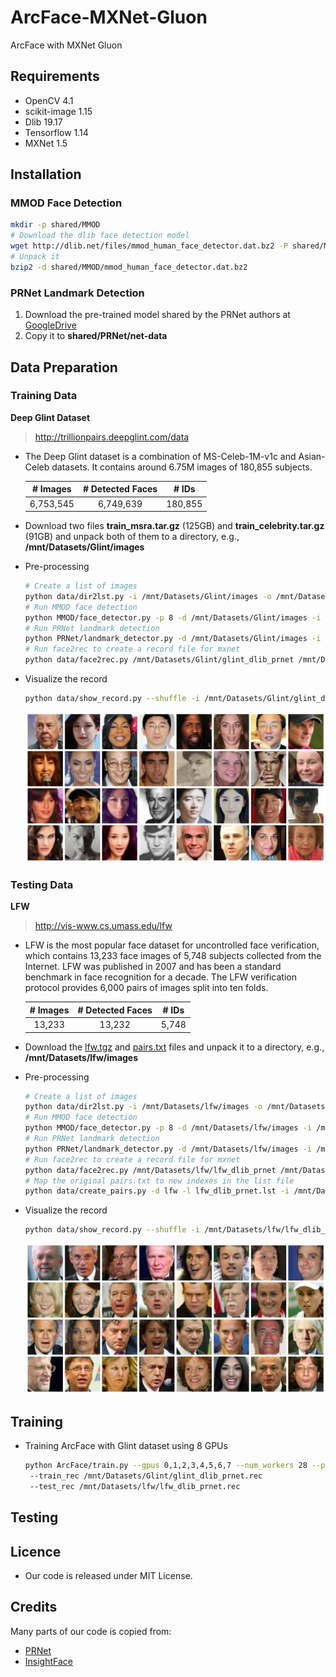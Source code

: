 # ArcFace-MXNet-Gluon
ArcFace with MXNet Gluon
## Requirements
+ OpenCV 4.1
+ scikit-image 1.15
+ Dlib 19.17
+ Tensorflow 1.14
+ MXNet 1.5
## Installation
### MMOD Face Detection
```bash
mkdir -p shared/MMOD                    
# Download the dlib face detection model
wget http://dlib.net/files/mmod_human_face_detector.dat.bz2 -P shared/MMOD
# Unpack it
bzip2 -d shared/MMOD/mmod_human_face_detector.dat.bz2
```
### PRNet Landmark Detection
1. Download the pre-trained model shared by the PRNet authors
 at [GoogleDrive](https://drive.google.com/file/d/1UoE-XuW1SDLUjZmJPkIZ1MLxvQFgmTFH/view?usp=sharing)
2. Copy it to **shared/PRNet/net-data**

## Data Preparation
### Training Data
**Deep Glint Dataset**
> http://trillionpairs.deepglint.com/data

+ The Deep Glint dataset is a combination of MS-Celeb-1M-v1c and Asian-Celeb datasets.
It contains around 6.75M images of 180,855 subjects.

  |# Images |# Detected Faces|# IDs  |
  |:-------:|:--------------:|:-----:|
  |6,753,545|    6,749,639   |180,855|
  
+ Download two files **train_msra.tar.gz** (125GB) and **train_celebrity.tar.gz** (91GB)
and unpack both of them to a directory, e.g., **/mnt/Datasets/Glint/images**
+ Pre-processing
  ```bash
  # Create a list of images
  python data/dir2lst.py -i /mnt/Datasets/Glint/images -o /mnt/Datasets/Glint/glint.lst
  # Run MMOD face detection
  python MMOD/face_detector.py -p 8 -d /mnt/Datasets/Glint/images -i /mnt/Datasets/Glint/glint.lst
  # Run PRNet landmark detection
  python PRNet/landmark_detector.py -d /mnt/Datasets/Glint/images -i /mnt/Datasets/Glint/glint_dlib.lst
  # Run face2rec to create a record file for mxnet
  python data/face2rec.py /mnt/Datasets/Glint/glint_dlib_prnet /mnt/Datasets/Glint/images --pack-label --num-thread 8
  ```
+ Visualize the record
  ```bash
  python data/show_record.py --shuffle -i /mnt/Datasets/Glint/glint_dlib_prnet.rec
  ```
  ![glint sample data](docs/glint-sample-data.png)
  <!-- .element height="50%" width="50%" -->
### Testing Data
**LFW**
> http://vis-www.cs.umass.edu/lfw
+ LFW is the most popular face dataset for uncontrolled face verification,
 which contains 13,233 face images of 5,748 subjects collected from the Internet.
 LFW was published in 2007 and has been a standard benchmark in face recognition for a decade.
 The LFW verification protocol provides 6,000 pairs of images split into ten folds.
  
  |# Images|# Detected Faces|# IDs|
  |:------:|:--------------:|:---:|
  | 13,233 |     13,232     |5,748|

+ Download the [lfw.tgz](http://vis-www.cs.umass.edu/lfw/lfw.tgz)
and [pairs.txt](http://vis-www.cs.umass.edu/lfw/pairs.txt) files
and unpack it to a directory, e.g., **/mnt/Datasets/lfw/images**
+ Pre-processing
  ```bash
  # Create a list of images
  python data/dir2lst.py -i /mnt/Datasets/lfw/images -o /mnt/Datasets/lfw/lfw.lst
  # Run MMOD face detection
  python MMOD/face_detector.py -p 8 -d /mnt/Datasets/lfw/images -i /mnt/Datasets/lfw/lfw.lst
  # Run PRNet landmark detection
  python PRNet/landmark_detector.py -d /mnt/Datasets/lfw/images -i /mnt/Datasets/lfw/lfw_dlib.lst
  # Run face2rec to create a record file for mxnet
  python data/face2rec.py /mnt/Datasets/lfw/lfw_dlib_prnet /mnt/Datasets/lfw/images --pack-label --num-thread 8
  # Map the original pairs.txt to new indexes in the list file
  python data/create_pairs.py -d lfw -l lfw_dlib_prnet.lst -i /mnt/Datasets/lfw
  ```
+ Visualize the record
  ```bash
  python data/show_record.py --shuffle -i /mnt/Datasets/lfw/lfw_dlib_prnet.rec
  ```
  ![lfw sample data](docs/lfw-sample-data.png)
  <!-- .element height="50%" width="50%" -->
  
## Training
+ Training ArcFace with Glint dataset using 8 GPUs
  ```bash
  python ArcFace/train.py --gpus 0,1,2,3,4,5,6,7 --num_workers 28 --prefix arcface-glint-nocolor --num_classes 180855
   --train_rec /mnt/Datasets/Glint/glint_dlib_prnet.rec
   --test_rec /mnt/Datasets/lfw/lfw_dlib_prnet.rec
  ```
## Testing
## Licence
+ Our code is released under MIT License.
## Credits
Many parts of our code is copied from:
+ [PRNet](https://github.com/YadiraF/PRNet)
+ [InsightFace](https://github.com/deepinsight/insightface)